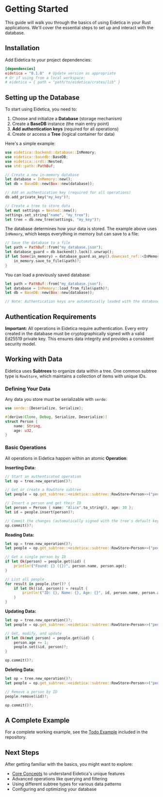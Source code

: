 # Getting Started

This guide will walk you through the basics of using Eidetica in your Rust applications. We'll cover the essential steps to set up and interact with the database.

## Installation

<!-- TODO: Add proper installation instructions once published -->

Add Eidetica to your project dependencies:

```toml
[dependencies]
eidetica = "0.1.0"  # Update version as appropriate
# Or if using from a local workspace:
# eidetica = { path = "path/to/eidetica/crates/lib" }
```

## Setting up the Database

To start using Eidetica, you need to:

1. Choose and initialize a **Database** (storage mechanism)
2. Create a **BaseDB** instance (the main entry point)
3. **Add authentication keys** (required for all operations)
4. Create or access a **Tree** (logical container for data)

Here's a simple example:

```rust
use eidetica::backend::database::InMemory;
use eidetica::basedb::BaseDB;
use eidetica::crdt::Nested;
use std::path::PathBuf;

// Create a new in-memory database
let database = InMemory::new();
let db = BaseDB::new(Box::new(database));

// Add an authentication key (required for all operations)
db.add_private_key("my_key")?;

// Create a tree to store data
let mut settings = Nested::new();
settings.set_string("name", "my_tree");
let tree = db.new_tree(settings, "my_key")?;
```

The database determines how your data is stored. The example above uses `InMemory`, which keeps everything in memory but can save to a file:

```rust
// Save the database to a file
let path = PathBuf::from("my_database.json");
let database_guard = db.backend().lock().unwrap();
if let Some(in_memory) = database_guard.as_any().downcast_ref::<InMemory>() {
    in_memory.save_to_file(&path)?;
}
```

You can load a previously saved database:

```rust
let path = PathBuf::from("my_database.json");
let database = InMemory::load_from_file(&path)?;
let db = BaseDB::new(Box::new(database));

// Note: Authentication keys are automatically loaded with the database
```

## Authentication Requirements

**Important:** All operations in Eidetica require authentication. Every entry created in the database must be cryptographically signed with a valid Ed25519 private key. This ensures data integrity and provides a consistent security model.

## Working with Data

Eidetica uses **Subtrees** to organize data within a tree. One common subtree type is `RowStore`, which maintains a collection of items with unique IDs.

### Defining Your Data

Any data you store must be serializable with `serde`:

```rust
use serde::{Deserialize, Serialize};

#[derive(Clone, Debug, Serialize, Deserialize)]
struct Person {
    name: String,
    age: u32,
}
```

### Basic Operations

All operations in Eidetica happen within an atomic **Operation**:

**Inserting Data:**

```rust
// Start an authenticated operation
let op = tree.new_operation()?;

// Get or create a RowStore subtree
let people = op.get_subtree::<eidetica::subtree::RowStore<Person>>("people")?;

// Insert a person and get their ID
let person = Person { name: "Alice".to_string(), age: 30 };
let id = people.insert(person)?;

// Commit the changes (automatically signed with the tree's default key)
op.commit()?;
```

**Reading Data:**

```rust
let op = tree.new_operation()?;
let people = op.get_subtree::<eidetica::subtree::RowStore<Person>>("people")?;

// Get a single person by ID
if let Ok(person) = people.get(&id) {
    println!("Found: {} ({})", person.name, person.age);
}

// List all people
for result in people.iter()? {
    if let Ok((id, person)) = result {
        println!("ID: {}, Name: {}, Age: {}", id, person.name, person.age);
    }
}
```

**Updating Data:**

```rust
let op = tree.new_operation()?;
let people = op.get_subtree::<eidetica::subtree::RowStore<Person>>("people")?;

// Get, modify, and update
if let Ok(mut person) = people.get(&id) {
    person.age += 1;
    people.set(&id, person)?;
}

op.commit()?;
```

**Deleting Data:**

```rust
let op = tree.new_operation()?;
let people = op.get_subtree::<eidetica::subtree::RowStore<Person>>("people")?;

// Remove a person by ID
people.remove(&id)?;

op.commit()?;
```

## A Complete Example

For a complete working example, see the [Todo Example](../../examples/todo/README.md) included in the repository.

## Next Steps

After getting familiar with the basics, you might want to explore:

- [Core Concepts](core_concepts.md) to understand Eidetica's unique features
- Advanced operations like querying and filtering
- Using different subtree types for various data patterns
- Configuring and optimizing your database
